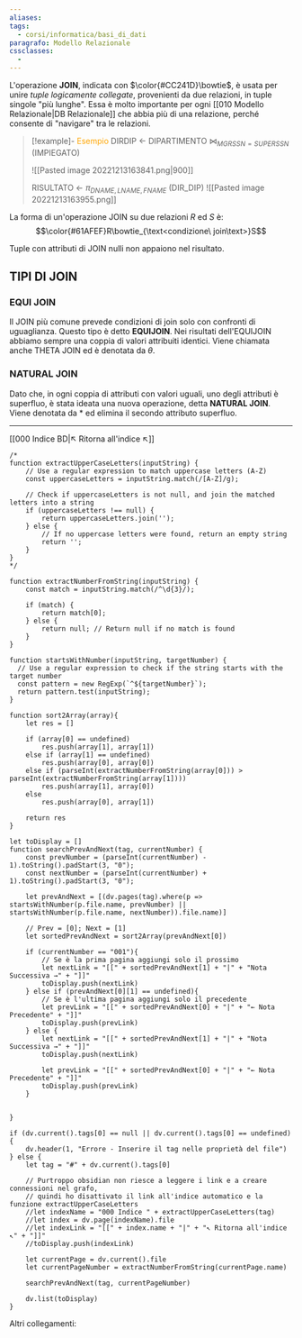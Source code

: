 ```yaml
---
aliases: 
tags:
  - corsi/informatica/basi_di_dati
paragrafo: Modello Relazionale
cssclasses:
  - 
---
```

L'operazione **JOIN**, indicata con $\color{#CC241D}\bowtie$, è usata per unire *tuple logicamente collegate*, provenienti da due relazioni, in tuple singole "più lunghe".
Essa è molto importante per ogni [[010 Modello Relazionale|DB Relazionale]] che abbia più di una relazione, perché consente di "navigare" tra le relazioni.

> [!example]- <font color="orange">Esempio</font>
>DIRDIP ← DIPARTIMENTO $\bowtie_{MGRSSN=SUPERSSN}$ (IMPIEGATO)
>
>![[Pasted image 20221213163841.png|900]]
>
>RISULTATO ← $\pi_{DNAME, LNAME, FNAME}$ (DIR_DIP)
>![[Pasted image 20221213163955.png]]

La forma di un'operazione JOIN su due relazioni $R$ ed $S$ è:
$$\color{#61AFEF}R\bowtie_{\text<condizione\ join\text>}S$$

Tuple con attributi di JOIN nulli non appaiono nel risultato.

## TIPI DI JOIN
### EQUI JOIN
Il JOIN più comune prevede condizioni di join solo con confronti di uguaglianza. Questo tipo è detto **EQUIJOIN**.
Nei risultati dell'EQUIJOIN abbiamo sempre una coppia di valori attribuiti identici. Viene chiamata anche THETA JOIN ed è denotata da $\theta$.

### NATURAL JOIN
Dato che, in ogni coppia di attributi con valori uguali, uno degli attributi è superfluo, è stata ideata una nuova operazione, detta **NATURAL JOIN**. Viene denotata da $*$ ed elimina il secondo attributo superfluo.


___
[[000 Indice BD|↖ Ritorna all'indice ↖]]

```dataviewjs
/*
function extractUpperCaseLetters(inputString) {
	// Use a regular expression to match uppercase letters (A-Z)
	const uppercaseLetters = inputString.match(/[A-Z]/g);
	
	// Check if uppercaseLetters is not null, and join the matched letters into a string
	if (uppercaseLetters !== null) {
		return uppercaseLetters.join('');
	} else {
	    // If no uppercase letters were found, return an empty string
	    return '';
	}
}
*/

function extractNumberFromString(inputString) {
	const match = inputString.match(/^\d{3}/);
	
	if (match) {
		return match[0];
	} else {
		return null; // Return null if no match is found
	}
}

function startsWithNumber(inputString, targetNumber) {
  // Use a regular expression to check if the string starts with the target number
  const pattern = new RegExp(`^${targetNumber}`);
  return pattern.test(inputString);
}

function sort2Array(array){
	let res = []
	
	if (array[0] == undefined)
		res.push(array[1], array[1])
	else if (array[1] == undefined)
		res.push(array[0], array[0])
	else if (parseInt(extractNumberFromString(array[0])) > parseInt(extractNumberFromString(array[1])))
		res.push(array[1], array[0])
	else
		res.push(array[0], array[1])
	
	return res
}

let toDisplay = []
function searchPrevAndNext(tag, currentNumber) {
	const prevNumber = (parseInt(currentNumber) - 1).toString().padStart(3, "0");
	const nextNumber = (parseInt(currentNumber) + 1).toString().padStart(3, "0");
	
	let prevAndNext = [(dv.pages(tag).where(p => startsWithNumber(p.file.name, prevNumber) || startsWithNumber(p.file.name, nextNumber)).file.name)]
	
	// Prev = [0]; Next = [1]
	let sortedPrevAndNext = sort2Array(prevAndNext[0])
	
	if (currentNumber == "001"){ 
		// Se è la prima pagina aggiungi solo il prossimo
		let nextLink = "[[" + sortedPrevAndNext[1] + "|" + "Nota Successiva →" + "]]"
		toDisplay.push(nextLink)
	} else if (prevAndNext[0][1] == undefined){
		// Se è l'ultima pagina aggiungi solo il precedente
		let prevLink = "[[" + sortedPrevAndNext[0] + "|" + "← Nota Precedente" + "]]"
		toDisplay.push(prevLink)
	} else {
		let nextLink = "[[" + sortedPrevAndNext[1] + "|" + "Nota Successiva →" + "]]"
		toDisplay.push(nextLink)
		
		let prevLink = "[[" + sortedPrevAndNext[0] + "|" + "← Nota Precedente" + "]]"
		toDisplay.push(prevLink)
	}
	
	
}

if (dv.current().tags[0] == null || dv.current().tags[0] == undefined){
	dv.header(1, "Errore - Inserire il tag nelle proprietà del file")
} else {
	let tag = "#" + dv.current().tags[0]

	// Purtroppo obsidian non riesce a leggere i link e a creare connessioni nel grafo,
	// quindi ho disattivato il link all'indice automatico e la funzione extractUpperCaseLetters
	//let indexName = "000 Indice " + extractUpperCaseLetters(tag)
	//let index = dv.page(indexName).file
	//let indexLink = "[[" + index.name + "|" + "↖ Ritorna all'indice ↖" + "]]"
	//toDisplay.push(indexLink)
	
	let currentPage = dv.current().file
	let currentPageNumber = extractNumberFromString(currentPage.name)
	
	searchPrevAndNext(tag, currentPageNumber)
	
	dv.list(toDisplay)
}
```

Altri collegamenti: 